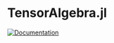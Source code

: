 # TensorAlgebra.jl

[![Documentation](https://github.com/EricForgy/TensorAlgebra.jl/workflows/Documentation/badge.svg)](https://ericforgy.github.io/TensorAlgebra.jl/dev/)

